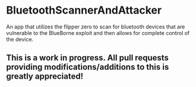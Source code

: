 # BluetoothScannerAndAttacker
An app that utilizes the flipper zero to scan for bluetooth devices that are vulnerable to the BlueBorne exploit and then allows for complete control of the device.

## This is a work in progress. All pull requests providing modifications/additions to this is greatly appreciated!
